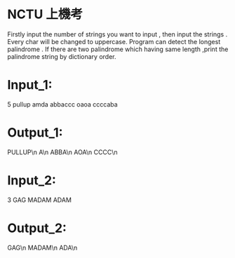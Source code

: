 # NCTU 上機考
Firstly input the number of strings you want to input , then input the strings .
Every char will be changed to uppercase.
Program can detect the longest palindrome .
If there are two palindrome which having same length ,print the palindrome string by dictionary order.

# Input_1:
5
pullup
amda
abbaccc
oaoa
ccccaba
# Output_1:
PULLUP\n
A\n
ABBA\n
AOA\n
CCCC\n
# Input_2:
3
GAG
MADAM
ADAM
# Output_2:
GAG\n
MADAM\n
ADA\n
